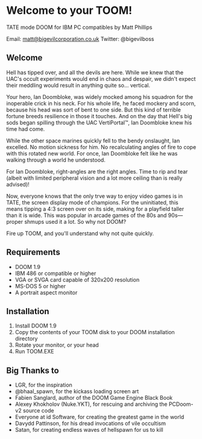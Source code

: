 # Welcome to your TOOM!

TATE mode DOOM for IBM PC compatibles
by Matt Phillips

Email: matt@bigevilcorporation.co.uk
Twitter: @bigevilboss

Welcome
-------

Hell has tipped over, and all the devils are here. While we knew that the UAC's occult experiments would end in chaos and despair,
we didn't expect their meddling would result in anything quite so... vertical.

Your hero, Ian Doombloke, was widely mocked among his squadron for the inoperable crick in his neck. For his whole life, he faced
mockery and scorn, because his head was sort of bent to one side. But this kind of terrible fortune breeds resilience in those it touches.
And on the day that Hell's big sods began spilling through the UAC VertiPortal™, Ian Doombloke knew his time had come.

While the other space marines quickly fell to the bendy onslaught, Ian excelled. No motion sickness for him. No recalculating angles of
fire to cope with this rotated new world. For once, Ian Doombloke felt like he was walking through a world he understood. 

For Ian Doombloke, right-angles are the right angles. Time to rip and tear (albeit with limited peripheral vision and a lot more ceiling
than is really advised)!

Now, everyone knows that the only trve way to enjoy video games is in TATE, the screen display mode of champions. For the uninitiated,
this means tipping a 4:3 screen over on its side, making for a playfield taller than it is wide. This was popular in arcade games of the
80s and 90s—proper shmups used it a lot. So why not DOOM?

Fire up TOOM, and you'll understand why not quite quickly.

Requirements
------------
- DOOM 1.9
- IBM 486 or compatible or higher
- VGA or SVGA card capable of 320x200 resolution
- MS-DOS 5 or higher
- A portrait aspect monitor

Installation
------------
1. Install DOOM 1.9
2. Copy the contents of your TOOM disk to your DOOM installation directory
3. Rotate your monitor, or your head
4. Run TOOM.EXE

Big Thanks to
-------------
- LGR, for the inspiration
- @bhaal_spawn, for the kickass loading screen art
- Fabien Sanglard, author of the DOOM Game Engine Black Book
- Alexey Khokholov (Nuke.YKT), for rescuing and archiving the PCDoom-v2 source code
- Everyone at id Software, for creating the greatest game in the world
- Davydd Pattinson, for his dread invocations of vile occultism
- Satan, for creating endless waves of hellspawn for us to kill